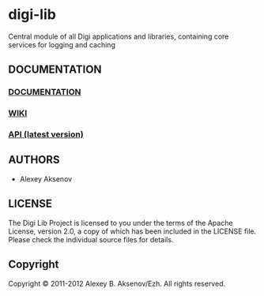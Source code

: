 digi-lib
========

Central module of all Digi applications and libraries, containing core services for logging and caching

DOCUMENTATION
-------------

### [DOCUMENTATION](http://ezh.github.com/digi-lib/)
### [WIKI](http://github.com/ezh/digi-lib/wiki)
### [API (latest version)](http://ezh.github.com/digi-lib/api/)

AUTHORS
-------

* Alexey Aksenov

LICENSE
-------

The Digi Lib Project is licensed to you under the terms of
the Apache License, version 2.0, a copy of which has been
included in the LICENSE file.
Please check the individual source files for details.

Copyright
---------

Copyright ©  2011-2012 Alexey B. Aksenov/Ezh. All rights reserved.
